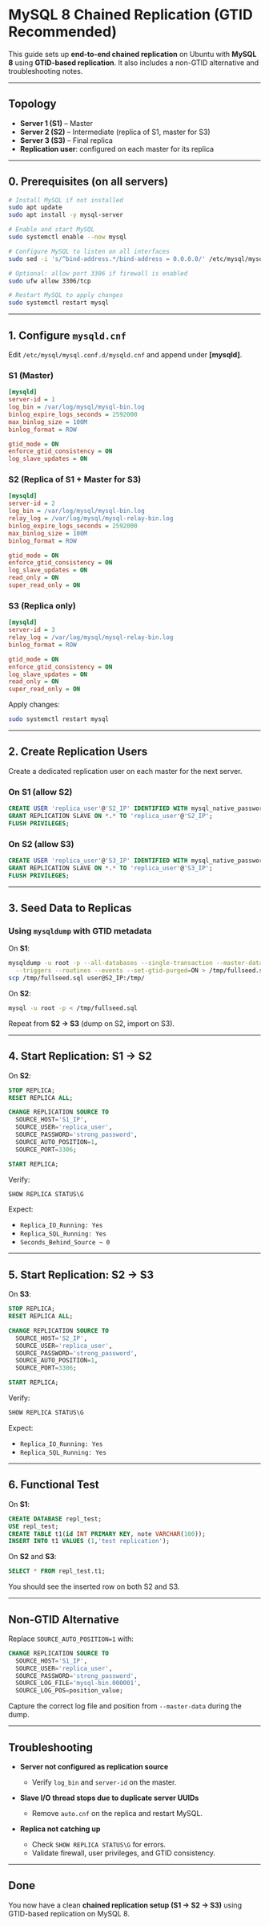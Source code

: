 # MySQL 8 Chained Replication (GTID Recommended)

This guide sets up **end-to-end chained replication** on Ubuntu with **MySQL 8** using **GTID-based replication**. It also includes a non-GTID alternative and troubleshooting notes.

---

## Topology

* **Server 1 (S1)** – Master
* **Server 2 (S2)** – Intermediate (replica of S1, master for S3)
* **Server 3 (S3)** – Final replica
* **Replication user**: configured on each master for its replica

---

## 0. Prerequisites (on all servers)

```bash
# Install MySQL if not installed
sudo apt update
sudo apt install -y mysql-server

# Enable and start MySQL
sudo systemctl enable --now mysql

# Configure MySQL to listen on all interfaces
sudo sed -i 's/^bind-address.*/bind-address = 0.0.0.0/' /etc/mysql/mysql.conf.d/mysqld.cnf

# Optional: allow port 3306 if firewall is enabled
sudo ufw allow 3306/tcp

# Restart MySQL to apply changes
sudo systemctl restart mysql
```

---

## 1. Configure `mysqld.cnf`

Edit `/etc/mysql/mysql.conf.d/mysqld.cnf` and append under **\[mysqld]**.

### S1 (Master)

```ini
[mysqld]
server-id = 1
log_bin = /var/log/mysql/mysql-bin.log
binlog_expire_logs_seconds = 2592000
max_binlog_size = 100M
binlog_format = ROW

gtid_mode = ON
enforce_gtid_consistency = ON
log_slave_updates = ON
```

### S2 (Replica of S1 + Master for S3)

```ini
[mysqld]
server-id = 2
log_bin = /var/log/mysql/mysql-bin.log
relay_log = /var/log/mysql/mysql-relay-bin.log
binlog_expire_logs_seconds = 2592000
max_binlog_size = 100M
binlog_format = ROW

gtid_mode = ON
enforce_gtid_consistency = ON
log_slave_updates = ON
read_only = ON
super_read_only = ON
```

### S3 (Replica only)

```ini
[mysqld]
server-id = 3
relay_log = /var/log/mysql/mysql-relay-bin.log
binlog_format = ROW

gtid_mode = ON
enforce_gtid_consistency = ON
log_slave_updates = ON
read_only = ON
super_read_only = ON
```

Apply changes:

```bash
sudo systemctl restart mysql
```

---

## 2. Create Replication Users

Create a dedicated replication user on each master for the next server.

### On S1 (allow S2)

```sql
CREATE USER 'replica_user'@'S2_IP' IDENTIFIED WITH mysql_native_password BY 'strong_password';
GRANT REPLICATION SLAVE ON *.* TO 'replica_user'@'S2_IP';
FLUSH PRIVILEGES;
```

### On S2 (allow S3)

```sql
CREATE USER 'replica_user'@'S3_IP' IDENTIFIED WITH mysql_native_password BY 'strong_password';
GRANT REPLICATION SLAVE ON *.* TO 'replica_user'@'S3_IP';
FLUSH PRIVILEGES;
```

---

## 3. Seed Data to Replicas

### Using `mysqldump` with GTID metadata

On **S1**:

```bash
mysqldump -u root -p --all-databases --single-transaction --master-data=2 \
  --triggers --routines --events --set-gtid-purged=ON > /tmp/fullseed.sql
scp /tmp/fullseed.sql user@S2_IP:/tmp/
```

On **S2**:

```bash
mysql -u root -p < /tmp/fullseed.sql
```

Repeat from **S2 → S3** (dump on S2, import on S3).

---

## 4. Start Replication: S1 → S2

On **S2**:

```sql
STOP REPLICA;
RESET REPLICA ALL;

CHANGE REPLICATION SOURCE TO
  SOURCE_HOST='S1_IP',
  SOURCE_USER='replica_user',
  SOURCE_PASSWORD='strong_password',
  SOURCE_AUTO_POSITION=1,
  SOURCE_PORT=3306;

START REPLICA;
```

Verify:

```sql
SHOW REPLICA STATUS\G
```

Expect:

* `Replica_IO_Running: Yes`
* `Replica_SQL_Running: Yes`
* `Seconds_Behind_Source ~ 0`

---

## 5. Start Replication: S2 → S3

On **S3**:

```sql
STOP REPLICA;
RESET REPLICA ALL;

CHANGE REPLICATION SOURCE TO
  SOURCE_HOST='S2_IP',
  SOURCE_USER='replica_user',
  SOURCE_PASSWORD='strong_password',
  SOURCE_AUTO_POSITION=1,
  SOURCE_PORT=3306;

START REPLICA;
```

Verify:

```sql
SHOW REPLICA STATUS\G
```

Expect:

* `Replica_IO_Running: Yes`
* `Replica_SQL_Running: Yes`

---

## 6. Functional Test

On **S1**:

```sql
CREATE DATABASE repl_test;
USE repl_test;
CREATE TABLE t1(id INT PRIMARY KEY, note VARCHAR(100));
INSERT INTO t1 VALUES (1,'test replication');
```

On **S2** and **S3**:

```sql
SELECT * FROM repl_test.t1;
```

You should see the inserted row on both S2 and S3.

---

## Non-GTID Alternative

Replace `SOURCE_AUTO_POSITION=1` with:

```sql
CHANGE REPLICATION SOURCE TO
  SOURCE_HOST='S1_IP',
  SOURCE_USER='replica_user',
  SOURCE_PASSWORD='strong_password',
  SOURCE_LOG_FILE='mysql-bin.000001',
  SOURCE_LOG_POS=position_value;
```

Capture the correct log file and position from `--master-data` during the dump.

---

## Troubleshooting

* **Server not configured as replication source**

  * Verify `log_bin` and `server-id` on the master.

* **Slave I/O thread stops due to duplicate server UUIDs**

  * Remove `auto.cnf` on the replica and restart MySQL.

* **Replica not catching up**

  * Check `SHOW REPLICA STATUS\G` for errors.
  * Validate firewall, user privileges, and GTID consistency.

---

## Done

You now have a clean **chained replication setup (S1 → S2 → S3)** using GTID-based replication on MySQL 8.
